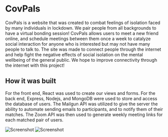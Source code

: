 # CovPals

CovPals is a website that was created to combat feelings of isolation faced by many individuals in lockdown. We pair people from all backgrounds to have a virtual bonding session! CovPals allows users to meet a new friend online, and schedule meetings between them once a week to catalyze social interaction for anyone who is interested but may not have many people to talk to. The site was made to connect people through the internet and help fight the negative effects of social isolation on the mental wellbeing of the general public. We hope to improve connectivity through the internet with this project!

## How it was built
For the front end, React was used to create our views and forms. For the back end, Express, Nodejs, and MongoDB were used to store and access the database of users.
The Mailgun API was utilized to give the server the ability to automate sending emails to participants, and to notify them of their matches. The Zoom API was then used to generate weekly meeting links for each matched pair of users.

![Screenshot](https://github.com/nikashan02/covpals/blob/master/screenshot1.png?raw=true)
![Screenshot](https://github.com/nikashan02/covpals/blob/master/screenshot2.png?raw=true)
